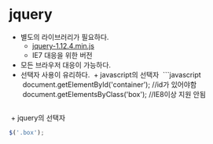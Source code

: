 # jquery
+ 별도의 라이브러리가 필요하다.
  + [jquery-1.12.4.min.js](https://vlueviolet.github.io/study/js/libs/jquery-1.12.4.min.js)
  + IE7 대응을 위한 버전
+ 모든 브라우저 대응이 가능하다.
+ 선택자 사용이 유리하다.
  + javascript의 선택자
  ```javascript
  document.getElementById('container'); //id가 있어야함
  document.getElementsByClass('box');	//IE8이상 지원 안됨
  ```
  + jquery의 선택자
  ```javascript
  $('.box');
  ```
